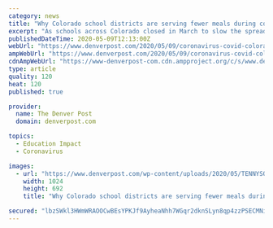 ```yaml
---
category: news
title: "Why Colorado school districts are serving fewer meals during coronavirus closures"
excerpt: "As schools across Colorado closed in March to slow the spread of coronavirus, food service directors and cafeteria workers swung into action, setting up an extensive network that has handed out"
publishedDateTime: 2020-05-09T12:13:00Z
webUrl: "https://www.denverpost.com/2020/05/09/coronavirus-covid-colorado-school-meals/"
ampWebUrl: "https://www.denverpost.com/2020/05/09/coronavirus-covid-colorado-school-meals/amp/"
cdnAmpWebUrl: "https://www-denverpost-com.cdn.ampproject.org/c/s/www.denverpost.com/2020/05/09/coronavirus-covid-colorado-school-meals/amp/"
type: article
quality: 120
heat: 120
published: true

provider:
  name: The Denver Post
  domain: denverpost.com

topics:
  - Education Impact
  - Coronavirus

images:
  - url: "https://www.denverpost.com/wp-content/uploads/2020/05/TENNYSON-KNOLLS-LUNCH-KS-05-05-2020020.jpg?w=1024&h=693"
    width: 1024
    height: 692
    title: "Why Colorado school districts are serving fewer meals during coronavirus closures"

secured: "lbzSWkl3HWmWRAOOCwBEsYPKJf9AyheaNhh7WGqr2dknSLyn8qp4zzPSECMNiWzYD6Lh2FwOwT9Nsf2SeUBAhSvIpcg7CW8gyy/7W2Om5VxJvX1cQWB/7XoDLduYyVdeurktkU5I/wlXDWGw4gSaRNvbc90bUHasvZghguMz+wZktPbkUSt6179EvLrUpbgYPOquwZOsAIwRXeyP91O4KmYVsVil43Ls85TelTSA3jQ3KNPj9JgQHwu8Ij5XxdRTJBaiT/XHoUw5gQ8Tb+f2QTQbqDVa3AJCrrjJkvei4OyuzLLdM2ak6hE699mOiwkWbhNkG707Eprzit0NnWCh+AiZnPmRVc7LRMd2gvLO/VmWy89fMD/SnOXVOPVh4oNwdvb2J4BTMqsz2IzFDaTaDYdxWw4QwLWB4DljGhPVOlIpSd6PlpQAb3OR4yzmV0m6HOPJDbTA4OYBOx27UOBtUFVCYEv5X8waFipSU58p7mA=;tCkTFxuW8PC6hg88Bv4Unw=="
---
```



